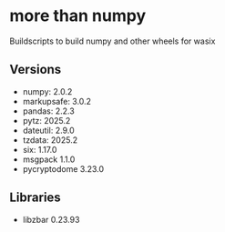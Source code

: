 # more than numpy
Buildscripts to build numpy and other wheels for wasix

## Versions

* numpy: 2.0.2
* markupsafe: 3.0.2
* pandas: 2.2.3
* pytz: 2025.2
* dateutil: 2.9.0
* tzdata: 2025.2
* six: 1.17.0
* msgpack 1.1.0
* pycryptodome 3.23.0

## Libraries

* libzbar 0.23.93